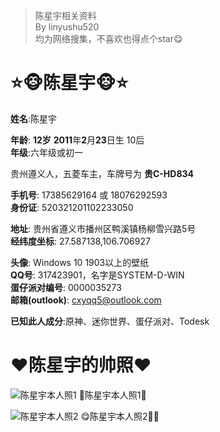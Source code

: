 > 陈星宇相关资料\
> By linyushu520\
> 均为网络搜集，不喜欢也得点个star😋
# ⭐️🐵陈星宇🐵⭐️
**姓名**:陈星宇

**年龄**: **12岁** **2011**年**2**月**23**日生 10后\
**年级**:六年级或初一

贵州遵义人，五菱车主，车牌号为 **贵C-HD834**​

**手机号**: 17385629164 或 18076292593\
**身份证**: 520321201102233050

**地址**: 贵州省遵义市​播州​区鸭溪镇杨柳​​雪兴路5号​\
**经纬度坐标**: 27.587138,106.706927

**头像**: Windows 10 1903以上的壁纸\
**QQ号**: 317423901，名字是SYSTEM-D-WIN\
**蛋仔派对编号**: 0000035273\
**邮箱(outlook)**: cxyqq5@outlook.com

**已知此人成分**:原神、迷你世界、蛋仔派对、Todesk

# ❤️陈星宇的帅照❤️
![陈星宇本人照1](https://raw.githubusercontent.com/linyushu520/chengxinyu/main/images/S30730-18391641.png)
🐒陈星宇本人照1🐒

![陈星宇本人照2](https://raw.githubusercontent.com/linyushu520/chengxinyu/main/images/Cache_71038aba8ef70e19.jpg)
😋陈星宇本人照2🥵🐵
